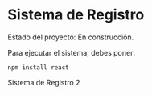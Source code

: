 <h1>Sistema de Registro</h1>

Estado del proyecto: En construcción.

Para ejecutar el sistema, debes poner: 

```npm install react ```

Sistema de Registro 2
